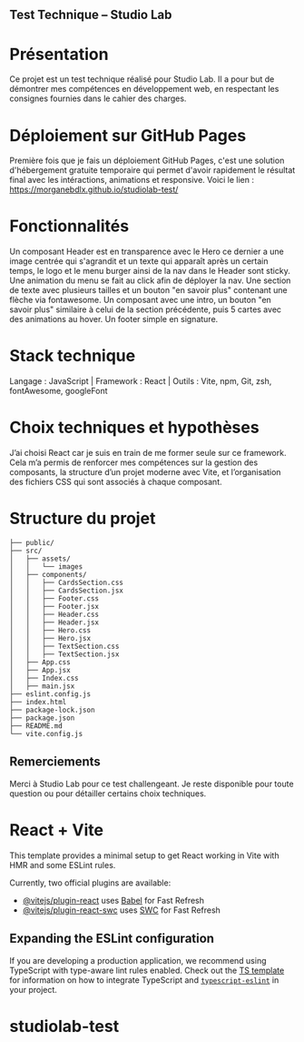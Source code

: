 
## Test Technique – Studio Lab

# Présentation
Ce projet est un test technique réalisé pour Studio Lab. Il a pour but de démontrer mes compétences en développement web, en respectant les consignes fournies dans le cahier des charges.

# Déploiement sur GitHub Pages
Première fois que je fais un déploiement GitHub Pages, c'est une solution d'hébergement gratuite temporaire qui permet d'avoir rapidement le résultat final avec les intéractions, animations et responsive. Voici le lien : https://morganebdlx.github.io/studiolab-test/

# Fonctionnalités
Un composant Header est en transparence avec le Hero ce dernier a une image centrée qui s'agrandit et un texte qui apparaît après un certain temps, le logo et le menu burger ainsi de la nav dans le Header sont sticky. Une animation du menu se fait au click afin de déployer la nav.
Une section de texte avec plusieurs tailles et un bouton "en savoir plus" contenant une flèche via fontawesome.
Un composant avec une intro, un bouton "en savoir plus" similaire à celui de la section précédente, puis 5 cartes avec des animations au hover.
Un footer simple en signature.

# Stack technique
Langage : JavaScript | 
Framework : React |
Outils : Vite, npm, Git, zsh, fontAwesome, googleFont


# Choix techniques et hypothèses
J’ai choisi React car je suis en train de me former seule sur ce framework. Cela m’a permis de renforcer mes compétences sur la gestion des composants, la structure d’un projet moderne avec Vite, et l’organisation des fichiers CSS qui sont associés à chaque composant.


# Structure du projet
```
├── public/
├── src/
│   ├── assets/
│   │   └── images
│   ├── components/
│   │   ├── CardsSection.css
│   │   ├── CardsSection.jsx
│   │   ├── Footer.css
│   │   ├── Footer.jsx
│   │   ├── Header.css
│   │   ├── Header.jsx
│   │   ├── Hero.css
│   │   ├── Hero.jsx
│   │   ├── TextSection.css
│   │   ├── TextSection.jsx
│   ├── App.css
│   ├── App.jsx
│   ├── Index.css
│   ├── main.jsx
├── eslint.config.js
├── index.html
├── package-lock.json
├── package.json
├── README.md
└── vite.config.js
```


## Remerciements
Merci à Studio Lab pour ce test challengeant.
Je reste disponible pour toute question ou pour détailler certains choix techniques.


# React + Vite

This template provides a minimal setup to get React working in Vite with HMR and some ESLint rules.

Currently, two official plugins are available:

- [@vitejs/plugin-react](https://github.com/vitejs/vite-plugin-react/blob/main/packages/plugin-react) uses [Babel](https://babeljs.io/) for Fast Refresh
- [@vitejs/plugin-react-swc](https://github.com/vitejs/vite-plugin-react/blob/main/packages/plugin-react-swc) uses [SWC](https://swc.rs/) for Fast Refresh

## Expanding the ESLint configuration

If you are developing a production application, we recommend using TypeScript with type-aware lint rules enabled. Check out the [TS template](https://github.com/vitejs/vite/tree/main/packages/create-vite/template-react-ts) for information on how to integrate TypeScript and [`typescript-eslint`](https://typescript-eslint.io) in your project.
# studiolab-test
